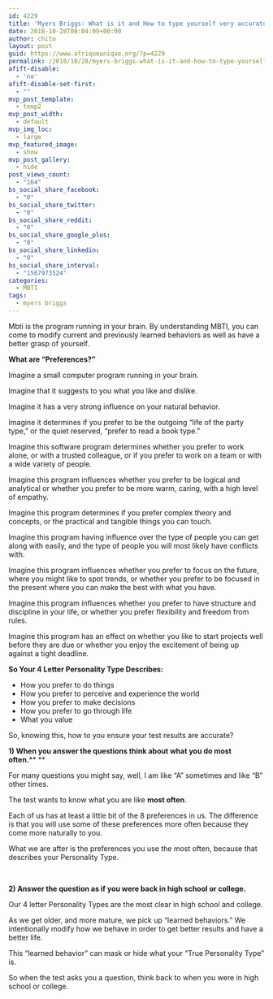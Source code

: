 ```yaml
---
id: 4229
title: 'Myers Briggs: What is it and How to type yourself very accurately'
date: 2018-10-28T08:04:09+00:00
author: chito
layout: post
guid: https://www.afriqueunique.org/?p=4229
permalink: /2018/10/28/myers-briggs-what-is-it-and-how-to-type-yourself-very-accurately/
afift-disable:
  - 'no'
afift-disable-set-first:
  - ""
mvp_post_template:
  - temp2
mvp_post_width:
  - default
mvp_img_loc:
  - large
mvp_featured_image:
  - show
mvp_post_gallery:
  - hide
post_views_count:
  - "164"
bs_social_share_facebook:
  - "0"
bs_social_share_twitter:
  - "0"
bs_social_share_reddit:
  - "0"
bs_social_share_google_plus:
  - "0"
bs_social_share_linkedin:
  - "0"
bs_social_share_interval:
  - "1567973524"
categories:
  - MBTI
tags:
  - myers briggs
---
```

Mbti is the program running in your brain. By understanding MBTI, you can come to modify current and previously learned behaviors as well as have a better grasp of yourself.

**What are &#8220;Preferences?&#8221;**

Imagine a small computer program running in your brain.

Imagine that it suggests to you what you like and dislike.

Imagine it has a very strong influence on your natural behavior.

Imagine it determines if you prefer to be the outgoing &#8220;life of the party type,&#8221; or the quiet reserved, &#8220;prefer to read a book type.&#8221;

Imagine this software program determines whether you prefer to work alone, or with a trusted colleague, or if you prefer to work on a team or with a wide variety of people.

Imagine this program influences whether you prefer to be logical and analytical or whether you prefer to be more warm, caring, with a high level of empathy.

Imagine this program determines if you prefer complex theory and concepts, or the practical and tangible things you can touch.

Imagine this program having influence over the type of people you can get along with easily, and the type of people you will most likely have conflicts with.

Imagine this program influences whether you prefer to focus on the future, where you might like to spot trends, or whether you prefer to be focused in the present where you can make the best with what you have.

Imagine this program influences whether you prefer to have structure and discipline in your life, or whether you prefer flexibility and freedom from rules.

Imagine this program has an effect on whether you like to start projects well before they are due or whether you enjoy the excitement of being up against a tight deadline.

**So Your 4 Letter Personality Type Describes:**

  * How you prefer to do things
  * How you prefer to perceive and experience the world
  * How you prefer to make decisions
  * How you prefer to go through life
  * What you value

So, knowing this, how to you ensure your test results are accurate?

**1) When you answer the questions think about what you do most often.**** **

For many questions you might say, well, I am like &#8220;A&#8221; sometimes and like &#8220;B&#8221; other times.

The test wants to know what you are like **most often**.

Each of us has at least a little bit of the 8 preferences in us. The difference is that you will use some of these preferences more often because they come more naturally to you.

What we are after is the preferences you use the most often, because that describes your Personality Type.

&nbsp;

**2) Answer the question as if you were back in high school or college.**

Our 4 letter Personality Types are the most clear in high school and college.

As we get older, and more mature, we pick up &#8220;learned behaviors.&#8221; We intentionally modify how we behave in order to get better results and have a better life.

This &#8220;learned behavior&#8221; can mask or hide what your &#8220;True Personality Type&#8221; is.

So when the test asks you a question, think back to when you were in high school or college.